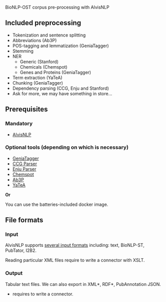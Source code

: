 BioNLP-OST corpus pre-processing with AlvisNLP

## Included preprocessing

* Tokenization and sentence splitting
* Abbreviations (Ab3P)
* POS-tagging and lemmatization (GeniaTagger)
* Stemming
* NER
  * Generic (Stanford)
  * Chemicals (Chemspot)
  * Genes and Proteins (GeniaTagger)
* Term extraction (YaTeA)
* Chunking (GeniaTagger)
* Dependency parsing (CCG, Enju and Stanford)
* Ask for more, we may have something in store...

## Prerequisites

### Mandatory

* [AlvisNLP](https://github.com/Bibliome/alvisnlp)

### Optional tools (depending on which is necessary)

* [GeniaTagger](http://www.nactem.ac.uk/GENIA/tagger/)
* [CCG Parser](http://groups.inf.ed.ac.uk/ccg/software.html)
* [Enju Parser](http://www.nactem.ac.uk/enju/)
* [Chemspot](https://github.com/rockt/ChemSpot)
* [Ab3P](https://github.com/ncbi-nlp/Ab3P)
* [YaTeA](https://metacpan.org/pod/Lingua::YaTeA)

**Or**

You can use the batteries-included docker image.


## File formats

### Input

AlvisNLP supports [several input formats](https://bibliome.github.io/alvisnlp/reference/Module-reference#readers) including: text, BioNLP-ST, PubTator, I2B2.

Reading particular XML files require to write a connector with XSLT.

### Output

Tabular text files. We can also export in XML*, RDF*, PubAnnotation JSON.

* requires to write a connector.
